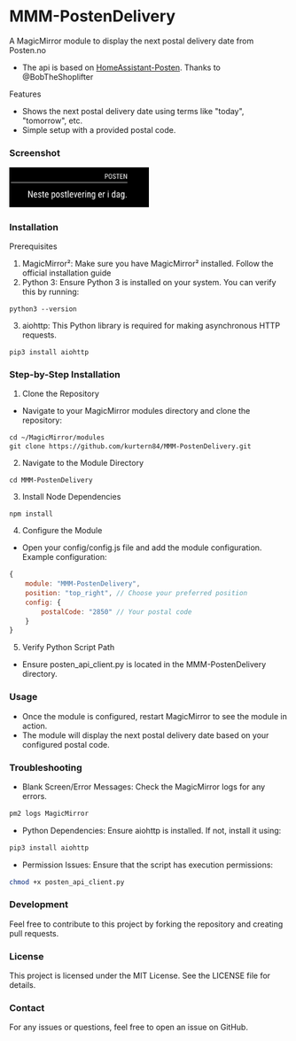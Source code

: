 # MMM-PostenDelivery
A MagicMirror module to display the next postal delivery date from Posten.no
- The api is based on [HomeAssistant-Posten](https://github.com/BobTheShoplifter/HomeAssistant-Posten). Thanks to @BobTheShoplifter

Features
- Shows the next postal delivery date using terms like "today", "tomorrow", etc.
- Simple setup with a provided postal code.
   

### Screenshot


<img style="flat: left; width: 50%;" src="screenshot.png">

### Installation
Prerequisites

1. MagicMirror²: Make sure you have MagicMirror² installed. Follow the official installation guide
2. Python 3: Ensure Python 3 is installed on your system. You can verify this by running:
   
```
python3 --version
```
3. aiohttp: This Python library is required for making asynchronous HTTP requests.
```
pip3 install aiohttp
```


### Step-by-Step Installation
1. Clone the Repository
 - Navigate to your MagicMirror modules directory and clone the repository:
```
cd ~/MagicMirror/modules
git clone https://github.com/kurtern84/MMM-PostenDelivery.git

```
2. Navigate to the Module Directory
```
cd MMM-PostenDelivery
```
3. Install Node Dependencies
```
npm install
```
4. Configure the Module
 - Open your config/config.js file and add the module configuration. Example configuration:
```js
{
    module: "MMM-PostenDelivery",
    position: "top_right", // Choose your preferred position
    config: {
        postalCode: "2850" // Your postal code
    }
}
```
5. Verify Python Script Path
 - Ensure posten_api_client.py is located in the MMM-PostenDelivery directory.

### Usage
- Once the module is configured, restart MagicMirror to see the module in action.
- The module will display the next postal delivery date based on your configured postal code.

### Troubleshooting
- Blank Screen/Error Messages: Check the MagicMirror logs for any errors.
```bash
pm2 logs MagicMirror
```
- Python Dependencies: Ensure aiohttp is installed. If not, install it using:
```bash
pip3 install aiohttp
```
- Permission Issues: Ensure that the script has execution permissions:
```bash
chmod +x posten_api_client.py
```

### Development
Feel free to contribute to this project by forking the repository and creating pull requests.

### License
This project is licensed under the MIT License. See the LICENSE file for details.

### Contact
For any issues or questions, feel free to open an issue on GitHub.
